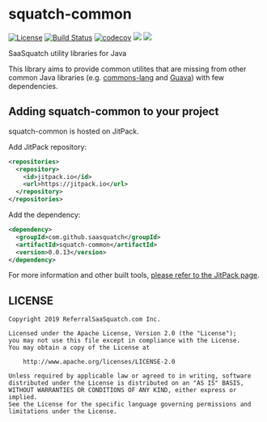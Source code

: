 # squatch-common

[![License](https://img.shields.io/badge/License-Apache%202.0-blue.svg)](https://opensource.org/licenses/Apache-2.0)
[![Build Status](https://travis-ci.org/saasquatch/squatch-common.svg?branch=master)](https://travis-ci.org/saasquatch/squatch-common)
[![codecov](https://codecov.io/gh/saasquatch/squatch-common/branch/master/graph/badge.svg)](https://codecov.io/gh/saasquatch/squatch-common)
[![](https://jitci.com/gh/saasquatch/squatch-common/svg)](https://jitci.com/gh/saasquatch/squatch-common)
[![](https://jitpack.io/v/saasquatch/squatch-common.svg)](https://jitpack.io/#saasquatch/squatch-common)

SaaSquatch utility libraries for Java

This library aims to provide common utilites that are missing from other common Java libraries (e.g. [commons-lang](https://commons.apache.org/proper/commons-lang/) and [Guava](https://github.com/google/guava)) with few dependencies.

## Adding squatch-common to your project

squatch-common is hosted on JitPack.

Add JitPack repository:

```xml
<repositories>
  <repository>
    <id>jitpack.io</id>
    <url>https://jitpack.io</url>
  </repository>
</repositories>
```

Add the dependency:

```xml
<dependency>
  <groupId>com.github.saasquatch</groupId>
  <artifactId>squatch-common</artifactId>
  <version>0.0.13</version>
</dependency>
```

For more information and other built tools, [please refer to the JitPack page](https://jitpack.io/#saasquatch/squatch-common).

## LICENSE

```
Copyright 2019 ReferralSaaSquatch.com Inc.

Licensed under the Apache License, Version 2.0 (the "License");
you may not use this file except in compliance with the License.
You may obtain a copy of the License at

    http://www.apache.org/licenses/LICENSE-2.0

Unless required by applicable law or agreed to in writing, software
distributed under the License is distributed on an "AS IS" BASIS,
WITHOUT WARRANTIES OR CONDITIONS OF ANY KIND, either express or implied.
See the License for the specific language governing permissions and
limitations under the License.
```
